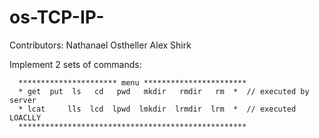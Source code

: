 # os-TCP-IP-

Contributors:
  Nathanael Ostheller
  Alex Shirk
 
 Implement 2 sets of commands:

      ********************** menu ***********************
      * get  put  ls   cd   pwd   mkdir   rmdir   rm  *  // executed by server
      * lcat     lls  lcd  lpwd  lmkdir  lrmdir  lrm  *  // executed LOACLLY
      ***************************************************
